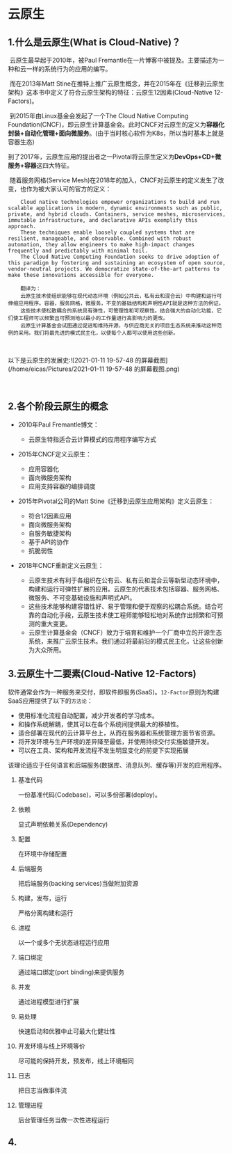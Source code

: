 # 云原生

## 1.什么是云原生(What is Cloud-Native)？

​	云原生最早起于2010年，被Paul Fremantle在一片博客中被提及。主要描述为一种和云一样的系统行为的应用的编写。

​	 而在2013年Matt Stine在推特上推广云原生概念，并在2015年在《迁移到云原生架构》这本书中定义了符合云原生架构的特征：云原生12因素(Cloud-Native 12-Factors)。

​	 到2015年由Linux基金会发起了一个The Cloud Native Computing Foundation(CNCF)，即云原生计算基金会。此时CNCF对云原生的定义为**容器化封装+自动化管理+面向微服务**。(由于当时核心软件为K8s，所以当时基本上就是容器生态)

​	 到了2017年，云原生应用的提出者之一Pivotal将云原生定义为**DevOps+CD+微服务+容器**这四大特征。

​	 随着服务网格(Service Mesh)在2018年的加入，CNCF对云原生的定义发生了改变，也作为被大家认可的官方的定义：

```
	Cloud native technologies empower organizations to build and run scalable applications in modern, dynamic environments such as public, private, and hybrid clouds. Containers, service meshes, microservices, immutable infrastructure, and declarative APIs exemplify this approach.
	These techniques enable loosely coupled systems that are resilient, manageable, and observable. Combined with robust automation, they allow engineers to make high-impact changes frequently and predictably with minimal toil.
	The Cloud Native Computing Foundation seeks to drive adoption of this paradigm by fostering and sustaining an ecosystem of open source, vendor-neutral projects. We democratize state-of-the-art patterns to make these innovations accessible for everyone.
	
	翻译为：
	云原生技术使组织能够在现代动态环境（例如公共云，私有云和混合云）中构建和运行可伸缩应用程序。容器，服务网格，微服务，不变的基础结构和声明性API就是这种方法的例证。
	这些技术使松散耦合的系统具有弹性，可管理性和可观察性。结合强大的自动化功能，它们使工程师可以频繁且可预测地以最小的工作量进行高影响力的更改。
	云原生计算基金会试图通过促进和维持开源，与供应商无关的项目生态系统来推动这种范例的采用。我们将最先进的模式民主化，以使每个人都可以使用这些创新。
```

​		

以下是云原生的发展史:![2021-01-11 19-57-48 的屏幕截图](/home/eicas/Pictures/2021-01-11 19-57-48 的屏幕截图.png)

​		

## 2.各个阶段云原生的概念

- 2010年Paul Fremantle博文：
  - 云原生特指适合云计算模式的应用程序编写方式
- 2015年CNCF定义云原生：
  - 应用容器化
  - 面向微服务架构
  - 应用支持容器的编排调度

- 2015年Pivotal公司的Matt Stine《迁移到云原生应用架构》定义云原生：
  - 符合12因素应用
  - 面向微服务架构
  - 自服务敏捷架构
  - 基于API的协作
  - 抗脆弱性

- 2018年CNCF重新定义云原生：
  - 云原生技术有利于各组织在公有云、私有云和混合云等新型动态环境中，构建和运行可弹性扩展的应用。云原生的代表技术包括容器、服务网格、微服务、不可变基础设施和声明式API。
  - 这些技术能够构建容错性好、易于管理和便于观察的松耦合系统。结合可靠的自动化手段，云原生技术使工程师能够轻松地对系统作出频繁和可预测的重大变更。
  - 云原生计算基金会（CNCF）致力于培育和维护一个厂商中立的开源生态系统，来推广云原生技术。我们通过将最前沿的模式民主化，让这些创新为大众所用。

## 3.云原生十二要素(Cloud-Native 12-Factors)

软件通常会作为一种服务来交付，即软件即服务(SaaS)。`12-Factor`原则为构建SaaS应用提供了以下的`方法论`：

- 使用标准化流程自动配置，减少开发者的学习成本。
- 和操作系统解耦，使其可以在各个系统间提供最大的移植性。
- 适合部署在现代的云计算平台上，从而在服务器和系统管理方面节省资源。
- 将开发环境与生产环境的差异降至最低，并使用持续交付实施敏捷开发。
- 可以在工具、架构和开发流程不发生明显变化的前提下实现拓展

该理论适应于任何语言和后端服务(数据库、消息队列、缓存等)开发的应用程序。

1. 基准代码

   一份基准代码(Codebase)，可以多份部署(deploy)。

2. 依赖

   显式声明依赖关系(Dependency)

3. 配置

   在环境中存储配置

4. 后端服务

   把后端服务(backing services)当做附加资源

5. 构建，发布，运行

   严格分离构建和运行

6. 进程

   以一个或多个无状态进程运行应用

7. 端口绑定

   通过端口绑定(port binding)来提供服务

8. 并发

   通过进程模型进行扩展

9. 易处理

   快速启动和优雅中止可最大化健壮性

10. 开发环境与线上环境等价

    尽可能的保持开发，预发布，线上环境相同

11. 日志

    把日志当做事件流

12. 管理进程

    后台管理任务当做一次性进程运行

## 4.